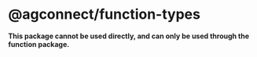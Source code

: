 # @agconnect/function-types

**This package cannot be used directly, and can only be used through the function package.**
